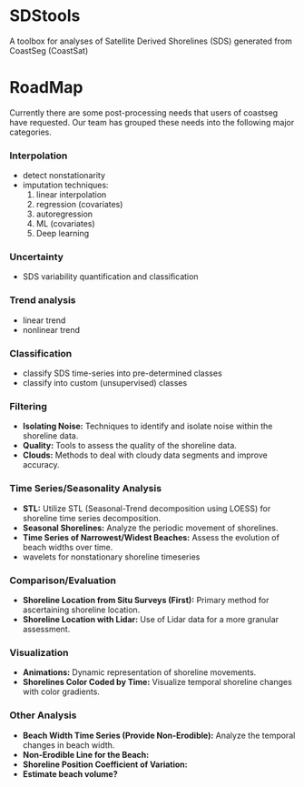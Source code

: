 # SDStools
A toolbox for analyses of Satellite Derived Shorelines (SDS) generated from CoastSeg (CoastSat)

# RoadMap 
Currently there are some post-processing needs that users of coastseg have requested. Our team has grouped these needs into the following major categories.

### **Interpolation**
- detect nonstationarity
- imputation techniques:
  1) linear interpolation
  2) regression (covariates)
  3) autoregression
  4) ML (covariates)
  5) Deep learning  

### **Uncertainty**
- SDS variability quantification and classification

### **Trend analysis**
- linear trend
- nonlinear trend

### **Classification**
- classify SDS time-series into pre-determined classes
- classify into custom (unsupervised) classes

### **Filtering**
- **Isolating Noise:** Techniques to identify and isolate noise within the shoreline data.
- **Quality:** Tools to assess the quality of the shoreline data.
- **Clouds:** Methods to deal with cloudy data segments and improve accuracy.

### **Time Series/Seasonality Analysis**
- **STL:** Utilize STL (Seasonal-Trend decomposition using LOESS) for shoreline time series decomposition.
- **Seasonal Shorelines:** Analyze the periodic movement of shorelines.
- **Time Series of Narrowest/Widest Beaches:** Assess the evolution of beach widths over time.
- wavelets for nonstationary shoreline timeseries

### **Comparison/Evaluation**
- **Shoreline Location from Situ Surveys (First):** Primary method for ascertaining shoreline location.
- **Shoreline Location with Lidar:** Use of Lidar data for a more granular assessment.

### **Visualization**
- **Animations:** Dynamic representation of shoreline movements.
- **Shorelines Color Coded by Time:** Visualize temporal shoreline changes with color gradients.

### **Other Analysis**
- **Beach Width Time Series (Provide Non-Erodible):** Analyze the temporal changes in beach width.
- **Non-Erodible Line for the Beach:**
- **Shoreline Position Coefficient of Variation:**
- **Estimate beach volume?**


